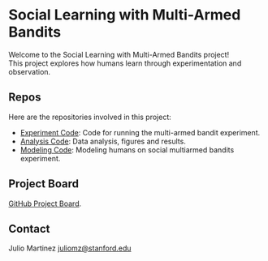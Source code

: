 # Social Learning with Multi-Armed Bandits

Welcome to the Social Learning with Multi-Armed Bandits project!  
This project explores how humans learn through experimentation and observation.

## Repos
Here are the repositories involved in this project:
- [Experiment Code](https://github.com/martinezjulio/AsteroidMiningGame): Code for running the multi-armed bandit experiment.
- [Analysis Code](https://github.com/martinezjulio/social-bandits-analyis): Data analysis, figures and results.
- [Modeling Code](https://github.com/martinezjulio/social-bandits-modeling): Modeling humans on social multiarmed bandits experiment.

## Project Board
[GitHub Project Board](https://github.com/users/your-username/projects/1).

## Contact
Julio Martinez
juliomz@stanford.edu
